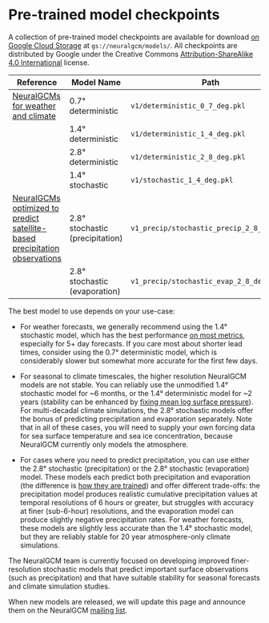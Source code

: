 # Pre-trained model checkpoints

A collection of pre-trained model checkpoints are available for download [on Google Cloud Storage](https://console.cloud.google.com/storage/browser/neuralgcm/models) at `gs://neuralgcm/models/`. All checkpoints are distributed by Google under the Creative Commons [Attribution-ShareAlike 4.0 International](https://creativecommons.org/licenses/by-sa/4.0/) license.

| Reference | Model Name | Path |
| -- | -- | -- |
| [NeuralGCMs for weather and climate](https://www.nature.com/articles/s41586-024-07744-y) | 0.7° deterministic  | `v1/deterministic_0_7_deg.pkl` |
| | 1.4° deterministic  | `v1/deterministic_1_4_deg.pkl` |
| | 2.8° deterministic  | `v1/deterministic_2_8_deg.pkl` |
| | 1.4° stochastic     | `v1/stochastic_1_4_deg.pkl` |
| [NeuralGCMs optimized to predict satellite-based precipitation observations](https://arxiv.org/abs/2412.11973) | 2.8° stochastic (precipitation)  | `v1_precip/stochastic_precip_2_8_deg.pkl` |
| | 2.8° stochastic (evaporation)  | `v1_precip/stochastic_evap_2_8_deg.pkl` |

The best model to use depends on your use-case:

- For weather forecasts, we generally recommend using the 1.4° stochastic model, which has the best performance [on most metrics](https://sites.research.google/weatherbench/), especially for 5+ day forecasts. If you care most about shorter lead times, consider using the 0.7° deterministic model, which is considerably slower but somewhat more accurate for the first few days.

- For seasonal to climate timescales, the higher resolution NeuralGCM models are not stable. You can reliably use the unmodified 1.4° stochastic model for ~6 months, or the 1.4° deterministic model for ~2 years (stability can be enhanced by [fixing mean log surface pressure](./checkpoint_modifications.ipynb)). For multi-decadal climate simulations, the 2.8° stochastic models offer the bonus of predicting precipitation and evaporation separately. Note that in all of these cases, you will need to supply your own forcing data for sea surface temperature and sea ice concentration, because NeuralGCM currently only models the atmosphere.

- For cases where you need to predict precipitation, you can use either the 2.8° stochastic (precipitation) or the 2.8° stochastic (evaporation) model. These models each predict both precipitation and evaporation (the difference is [how they are trained](https://arxiv.org/abs/2412.11973)) and offer different trade-offs: the precipitation model produces realistic cumulative precipitation values at temporal resolutions of 6 hours or greater, but struggles with accuracy at finer (sub-6-hour) resolutions, and the evaporation model can produce slightly negative precipitation rates. For weather forecasts, these models are slightly less accurate than the 1.4° stochastic model, but they are reliably stable for 20 year atmosphere-only climate simulations.

The NeuralGCM team is currently focused on developing improved finer-resolution stochastic models that predict important surface observations (such as precipitation) and that have suitable stability for seasonal forecasts and climate simulation studies.

When new models are released, we will update this page and announce them on the NeuralGCM [mailing list](https://groups.google.com/g/neuralgcm-announce).
